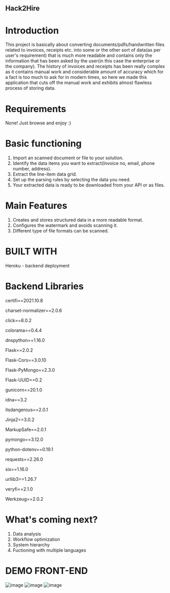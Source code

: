 ## Hack2Hire

# Introduction

This project is basically about converting documents/pdfs/handwritten files related to invoices, receipts etc.
into some or the other sort of data(as per user's requirement) that is much more readable and contains only the 
information that has been asked by the user(in this case the enterprise or the company).
The history of invoices and receipts has been really complex as it contains manual work and considerable amount of accuracy
which for a fact is too much to ask for in modern times, so here we made this application that cuts off the manual work
and exhibits almost flawless process of storing data.

# Requirements
None! Just browse and enjoy :)

# Basic functioning
1) Import an scanned document or file to your solution.
2) Identify the data items you want to extract(Invoice no, email, phone number, address).
3) Extract the line-item data grid.
4) Set up the parsing rules by selecting the data you need.
5) Your extracted data is ready to be downloaded from your API or as files.


# Main Features
1) Creates and stores structured data in a more readable format.
2) Configures the watermark and avoids scanning it. 
3) Different type of file formats can be scanned.


# BUILT WITH
Heroku - backend deployment

# Backend Libraries

certifi==2021.10.8

charset-normalizer==2.0.6

click==8.0.2

colorama==0.4.4

dnspython==1.16.0

Flask==2.0.2

Flask-Cors==3.0.10

Flask-PyMongo==2.3.0

Flask-UUID==0.2

gunicorn==20.1.0

idna==3.2

itsdangerous==2.0.1

Jinja2==3.0.2

MarkupSafe==2.0.1

pymongo==3.12.0

python-dotenv==0.19.1

requests==2.26.0

six==1.16.0

urllib3==1.26.7

veryfi==2.1.0

Werkzeug==2.0.2


# What's coming next?
1) Data analysis
2) Workflow optimization
3) System hierarchy
4) Fuctioning with multiple languages

# DEMO FRONT-END
![image](https://user-images.githubusercontent.com/63294042/137629977-f06238fc-610e-4e0a-ac5b-f6f2a192972a.png)
![image](https://user-images.githubusercontent.com/63294042/137629993-a9db74b5-e946-4769-bf99-fc5c099a5260.png)
![image](https://user-images.githubusercontent.com/63294042/137630000-e47d3ada-865c-4bc4-b2fd-ab2ea632cd22.png)

